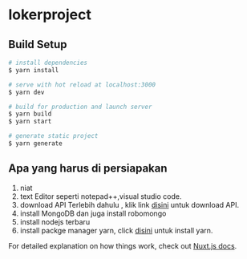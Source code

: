 # lokerproject

## Build Setup

```bash
# install dependencies
$ yarn install

# serve with hot reload at localhost:3000
$ yarn dev

# build for production and launch server
$ yarn build
$ yarn start

# generate static project
$ yarn generate
```
## Apa yang harus di persiapakan

1. niat
2. text Editor seperti notepad++,visual studio code.
3. download API Terlebih dahulu , klik link [disini](https://github.com/Juancesar123/lokerprojectapi) untuk download API.
4. install MongoDB dan juga install robomongo
5. install nodejs terbaru
6. install packge manager yarn, click  [disini](https://yarnpkg.com/) untuk install yarn.

For detailed explanation on how things work, check out [Nuxt.js docs](https://nuxtjs.org).
